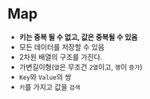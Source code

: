 # Map
- **키는 중복 될 수 없고, 값은 중복될 수 있음**
- 모든 데이터를 저장할 수 있음
- 2차원 배열의 구조를 가진다.
- 가변길이형(`열`은 무조건 `2열`이고, `행`이 `증가`)
- `Key`와 `Value`의 쌍
- `키`를 가지고 값을 `검색`
